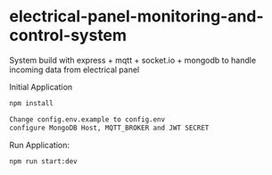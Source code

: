 # electrical-panel-monitoring-and-control-system

System build with express + mqtt + socket.io + mongodb to handle incoming data from electrical panel

Initial Application

```bash
npm install
```

```bash
Change config.env.example to config.env
configure MongoDB Host, MQTT_BROKER and JWT SECRET
```

Run Application:

```bash
npm run start:dev
```
